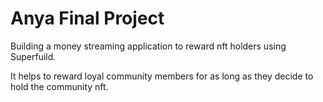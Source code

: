 # Anya Final Project

Building a money streaming application to reward nft holders using Superfuild.

It helps to reward loyal community members for as long as they decide to hold the community nft.
